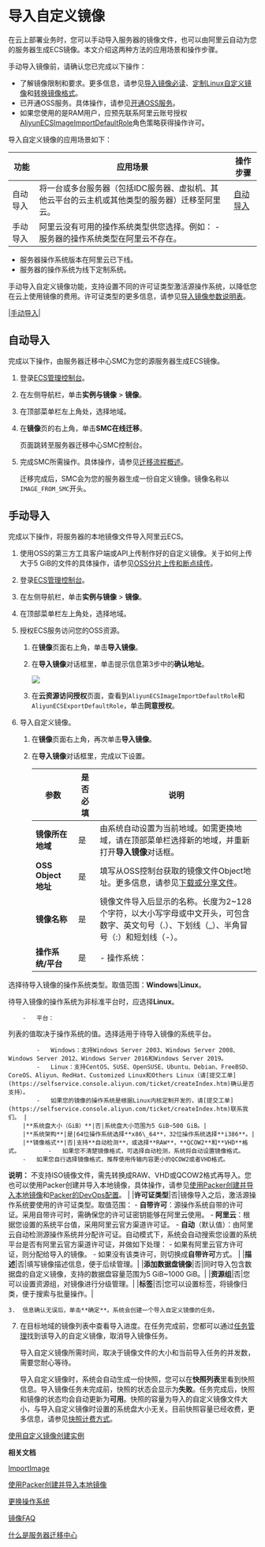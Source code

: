 # 导入自定义镜像

在云上部署业务时，您可以手动导入服务器的镜像文件，也可以由阿里云自动为您的服务器生成ECS镜像。本文介绍这两种方法的应用场景和操作步骤。

手动导入镜像前，请确认您已完成以下操作：

-   了解镜像限制和要求。更多信息，请参见[导入镜像必读](/cn.zh-CN/镜像/自定义镜像/导入镜像/导入镜像必读.md)、[定制Linux自定义镜像](/cn.zh-CN/镜像/自定义镜像/导入镜像/定制Linux自定义镜像.md)和[转换镜像格式](/cn.zh-CN/镜像/自定义镜像/导入镜像/转换镜像格式.md)。
-   已开通OSS服务。具体操作，请参见[开通OSS服务](/cn.zh-CN/快速入门/开通OSS服务.md)。
-   如果您使用的是RAM用户，应预先联系阿里云账号授权[AliyunECSImageImportDefaultRole](https://ram.console.aliyun.com/#/role/detail/AliyunECSImageImportDefaultRole/info)角色策略获得操作许可。

导入自定义镜像的应用场景如下：

|功能|应用场景|操作步骤|
|--|----|----|
|自动导入|将一台或多台服务器（包括IDC服务器、虚拟机、其他云平台的云主机或其他类型的服务器）迁移至阿里云。|[自动导入](#section_1pv_ejb_kfo)|
|手动导入|阿里云没有可用的操作系统类型供您选择。例如： -   服务器的操作系统类型在阿里云不存在。
-   服务器操作系统版本在阿里云已下线。
-   服务器的操作系统为线下定制系统。

手动导入自定义镜像功能，支持设置不同的许可证类型激活源操作系统，以降低您在云上使用镜像的费用。许可证类型的更多信息，请参见[导入镜像参数说明表](#table_qd4_wqe_2yq)。

|[手动导入](#section_yqm_q6o_p0q)|

## 自动导入

完成以下操作，由服务器迁移中心SMC为您的源服务器生成ECS镜像。

1.  登录[ECS管理控制台](https://ecs.console.aliyun.com)。

2.  在左侧导航栏，单击**实例与镜像** \> **镜像**。

3.  在顶部菜单栏左上角处，选择地域。

4.  在**镜像**页的右上角，单击**SMC在线迁移**。

    页面跳转至服务器迁移中心SMC控制台。

5.  完成SMC所需操作。具体操作，请参见[迁移流程概述](/cn.zh-CN/用户指南/迁移流程概述.md)。

    迁移完成后，SMC会为您的服务器生成一份自定义镜像。镜像名称以`IMAGE_FROM_SMC`开头。


## 手动导入

完成以下操作，将服务器的本地镜像文件导入阿里云ECS。

1.  使用OSS的第三方工具客户端或API上传制作好的自定义镜像。关于如何上传大于5 GiB的文件的具体操作，请参见[OSS分片上传和断点续传](/cn.zh-CN/开发指南/对象/文件（Object）/上传文件（Object）/分片上传和断点续传.md)。

2.  登录[ECS管理控制台](https://ecs.console.aliyun.com)。

3.  在左侧导航栏，单击**实例与镜像** \> **镜像**。

4.  在顶部菜单栏左上角处，选择地域。

5.  授权ECS服务访问您的OSS资源。

    1.  在**镜像**页面右上角，单击**导入镜像**。

    2.  在**导入镜像**对话框里，单击提示信息第3步中的**确认地址**。

        ![](https://static-aliyun-doc.oss-accelerate.aliyuncs.com/assets/img/zh-CN/3073559951/p7027.png)

    3.  在**云资源访问授权**页面，查看到`AliyunECSImageImportDefaultRole`和`AliyunECSExportDefaultRole`，单击**同意授权**。

6.  导入自定义镜像。

    1.  在**镜像**页面右上角，再次单击**导入镜像**。

    2.  在**导入镜像**对话框里，完成以下设置。

        |参数|是否必填|说明|
        |--|----|--|
        |**镜像所在地域**|是|由系统自动设置为当前地域。如需更换地域，请在顶部菜单栏选择新的地域，并重新打开**导入镜像**对话框。|
        |**OSS Object 地址**|是|填写从OSS控制台获取的镜像文件Object地址。更多信息，请参见[下载或分享文件](/cn.zh-CN/控制台用户指南/文件管理/下载或分享文件.md)。|
        |**镜像名称**|是|镜像文件导入后显示的名称。长度为2~128个字符，以大小写字母或中文开头，可包含数字、英文句号（.）、下划线（\_）、半角冒号（:）和短划线（-）。|
        |**操作系统/平台**|是|        -   操作系统：

选择待导入镜像的操作系统类型。取值范围：**Windows**\|**Linux**。

待导入镜像的操作系统为非标准平台时，应选择**Linux**。

        -   平台：

列表的值取决于操作系统的值。选择适用于待导入镜像的系统平台。

            -   Windows：支持Windows Server 2003、Windows Server 2008、Windows Server 2012、Windows Server 2016和Windows Server 2019。
            -   Linux：支持CentOS、SUSE、OpenSUSE、Ubuntu、Debian、FreeBSD、CoreOS、Aliyun、RedHat、Customized Linux和Others Linux（请[提交工单](https://selfservice.console.aliyun.com/ticket/createIndex.htm)确认是否支持）。
            -   如果您的镜像的操作系统是根据Linux内核定制开发的，请[提交工单](https://selfservice.console.aliyun.com/ticket/createIndex.htm)联系我们。 |
        |**系统盘大小（GiB）**|否|系统盘大小范围为5 GiB~500 GiB。|
        |**系统架构**|是|64位操作系统选择**x86\_64**，32位操作系统选择**i386**。|
        |**镜像格式**|否|支持**自动检测**，或选择**RAW**，**QCOW2**和**VHD**格式。        -   如果您不清楚镜像格式，可选择自动检测，系统将自动设置镜像格式。
        -   如果您自行选择镜像格式，推荐使用传输内容更小的QCOW2或者VHD格式。
**说明：** 不支持ISO镜像文件，需先转换成RAW、VHD或QCOW2格式再导入。您也可以使用Packer创建并导入本地镜像，具体操作，请参见[使用Packer创建并导入本地镜像](/cn.zh-CN/镜像/自定义镜像/创建自定义镜像/使用Packer创建并导入本地镜像.md)和[Packer的DevOps配置](/cn.zh-CN/最佳实践/自定义镜像构建实践/Packer实践之镜像即代码/Packer的DevOps配置.md)。 |
        |**许可证类型**|否|镜像导入之后，激活源操作系统要使用的许可证类型。取值范围：         -   **自带许可**：源操作系统自带的许可证。采用自带许可时，需确保您的许可证密钥能够在阿里云使用。
        -   **阿里云**：根据您设置的系统平台值，采用阿里云官方渠道许可证。
        -   **自动**（默认值）：由阿里云自动检测源操作系统并分配许可证。自动模式下，系统会自动搜索您设置的系统平台是否有阿里云官方渠道许可证，并做如下处理：
            -   如果有阿里云官方许可证，则分配给导入的镜像。
            -   如果没有该类许可，则切换成**自带许可**方式。 |
        |**描述**|否|填写镜像描述信息，便于后续管理。|
        |**添加数据盘镜像**|否|同时导入包含数据盘的自定义镜像，支持的数据盘容量范围为5 GiB~1000 GiB。|
        |**资源组**|否|您可以设置资源组，对镜像进行分级管理。|
        |**标签**|否|您可以设置标签，将镜像归类，便于搜索与批量操作。|

    3.  信息确认无误后，单击**确定**。系统会创建一个导入自定义镜像的任务。

7.  在目标地域的镜像列表中查看导入进度。在任务完成前，您都可以通过[任务管理](https://ecs.console.aliyun.com/#/task/region/)找到该导入的自定义镜像，取消导入镜像任务。

    导入自定义镜像所需时间，取决于镜像文件的大小和当前导入任务的并发数，需要您耐心等待。

    导入自定义镜像时，系统会自动生成一份快照，您可以在**快照列表**里看到快照信息。导入镜像任务未完成前，快照的状态会显示为**失败**。任务完成后，快照和镜像的状态均会自动更新为**可用**。快照的容量为导入的自定义镜像文件大小，与导入自定义镜像时设置的系统盘大小无关。目前快照容量已经收费，更多信息，请参见[快照计费方式](/cn.zh-CN/产品定价/计费项/快照计费.md)。


[使用自定义镜像创建实例](/cn.zh-CN/实例/创建实例/使用自定义镜像创建实例.md)

**相关文档**  


[ImportImage](/cn.zh-CN/API参考/镜像/ImportImage.md)

[使用Packer创建并导入本地镜像](/cn.zh-CN/镜像/自定义镜像/创建自定义镜像/使用Packer创建并导入本地镜像.md)

[更换操作系统](/cn.zh-CN/镜像/更换操作系统.md)

[镜像FAQ](/cn.zh-CN/镜像/镜像FAQ.md)

[什么是服务器迁移中心](/cn.zh-CN/产品简介/什么是服务器迁移中心.md)

